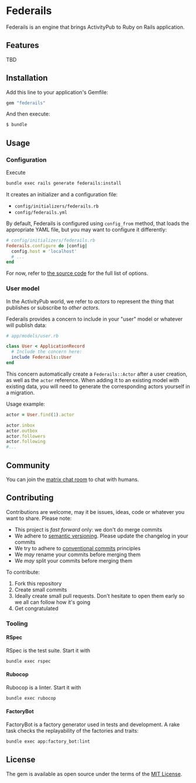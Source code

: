# Federails

Federails is an engine that brings ActivityPub to Ruby on Rails application.

## Features

TBD

## Installation

Add this line to your application's Gemfile:

```ruby
gem "federails"
```

And then execute:

```bash
$ bundle
```

## Usage

### Configuration

Execute

```sh
bundle exec rails generate federails:install
```

It creates an initializer and a configuration file:
- `config/initializers/federails.rb`
- `config/federails.yml`

By default, Federails is configured using `config_from` method, that loads the appropriate YAML file, but you may want
to configure it differently:

```rb
# config/initializers/federails.rb
Federails.configure do |config|
  config.host = 'localhost'
  # ...
end
```

For now, refer to [the source code](lib/federails/configuration.rb) for the full list of options.

### User model

In the ActivityPub world, we refer to _actors_ to represent the thing that publishes or subscribe to _other actors_.

Federails provides a concern to include in your "user" model or whatever will publish data:

```rb
# app/models/user.rb

class User < ApplicationRecord
  # Include the concern here:
  include Federails::User
end
```

This concern automatically create a `Federails::Actor` after a user creation, as well as the `actor` reference. When adding it to
an existing model with existing data, you will need to generate the corresponding actors yourself in a migration.

Usage example:

```rb
actor = User.find(1).actor

actor.inbox
actor.outbox
actor.followers
actor.following
#...
```

## Community

You can join the [matrix chat room](https://matrix.to/#/#federails:matrix.org) to chat with humans.

## Contributing

Contributions are welcome, may it be issues, ideas, code or whatever you want to share. Please note:

- This project is _fast forward_ only: we don't do merge commits
- We adhere to [semantic versioning](). Please update the changelog in your commits
- We try to adhere to [conventional commits](https://www.conventionalcommits.org/en/v1.0.0/) principles
- We _may_ rename your commits before merging them
- We _may_ split your commits before merging them

To contribute:

1. Fork this repository
2. Create small commits
3. Ideally create small pull requests. Don't hesitate to open them early so we all can follow how it's going
4. Get congratulated

### Tooling

#### RSpec

RSpec is the test suite. Start it with

```sh
bundle exec rspec
```

#### Rubocop

Rubocop is a linter. Start it with

```sh
bundle exec rubocop
```

#### FactoryBot

FactoryBot is a factory generator used in tests and development.
A rake task checks the replayability of the factories and traits:

```sh
bundle exec app:factory_bot:lint
```

## License

The gem is available as open source under the terms of the [MIT License](https://opensource.org/licenses/MIT).

